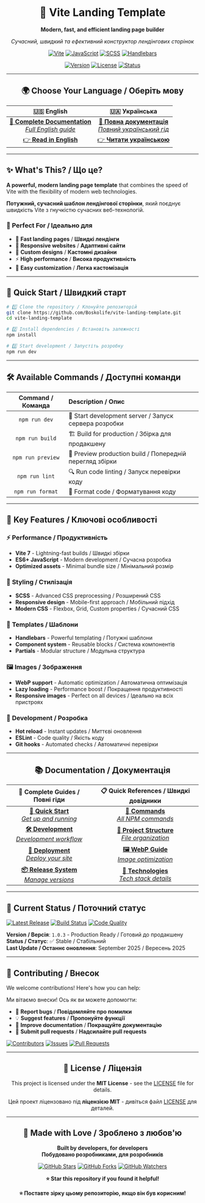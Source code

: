 <div align="center">

# 🚀 Vite Landing Template

**Modern, fast, and efficient landing page builder**

_Сучасний, швидкий та ефективний конструктор лендінгових сторінок_

[![Vite](https://img.shields.io/badge/Vite-646CFF?style=for-the-badge&logo=vite&logoColor=white)](https://vitejs.dev/)
[![JavaScript](https://img.shields.io/badge/JavaScript-F7DF1E?style=for-the-badge&logo=javascript&logoColor=black)](https://developer.mozilla.org/en-US/docs/Web/JavaScript)
[![SCSS](https://img.shields.io/badge/SCSS-CC6699?style=for-the-badge&logo=sass&logoColor=white)](https://sass-lang.com/)
[![Handlebars](https://img.shields.io/badge/Handlebars-F0772B?style=for-the-badge&logo=handlebarsdotjs&logoColor=white)](https://handlebarsjs.com/)

[![Version](https://img.shields.io/badge/Version-1.0.3-blue?style=for-the-badge)](https://github.com/Boskolife/vite-landing-template/releases)
[![License](https://img.shields.io/badge/License-MIT-green?style=for-the-badge)](LICENSE)
[![Status](https://img.shields.io/badge/Status-Production%20Ready-brightgreen?style=for-the-badge)](https://github.com/Boskolife/vite-landing-template)

</div>

---

<div align="center">

## 🌍 Choose Your Language / Оберіть мову

|                             🇺🇸 **English**                             |                           🇺🇦 **Українська**                            |
| :--------------------------------------------------------------------: | :--------------------------------------------------------------------: |
| [📖 **Complete Documentation**<br/>_Full English guide_](README_EN.md) | [📖 **Повна документація**<br/>_Повний український гід_](README_UA.md) |
|                 [👉 **Read in English**](README_EN.md)                 |               [👉 **Читати українською**](README_UA.md)                |

</div>

---

## ✨ What's This? / Що це?

**A powerful, modern landing page template** that combines the speed of Vite with the flexibility of modern web technologies.

**Потужний, сучасний шаблон лендінгової сторінки**, який поєднує швидкість Vite з гнучкістю сучасних веб-технологій.


### 🎯 Perfect For / Ідеально для

- 🚀 **Fast landing pages** / **Швидкі лендінги**
- 📱 **Responsive websites** / **Адаптивні сайти**
- 🎨 **Custom designs** / **Кастомні дизайни**
- ⚡ **High performance** / **Висока продуктивність**
- 🔧 **Easy customization** / **Легка кастомізація**

---

## 🚀 Quick Start / Швидкий старт

```bash
# 1️⃣ Clone the repository / Клонуйте репозиторій
git clone https://github.com/Boskolife/vite-landing-template.git
cd vite-landing-template

# 2️⃣ Install dependencies / Встановіть залежності
npm install

# 3️⃣ Start development / Запустіть розробку
npm run dev
```

---

## 🛠️ Available Commands / Доступні команди

| Command / Команда | Description / Опис                                       |
| :---------------: | :------------------------------------------------------- |
|   `npm run dev`   | 🚀 Start development server / Запуск сервера розробки    |
|  `npm run build`  | 🏗️ Build for production / Збірка для продакшену          |
| `npm run preview` | 👀 Preview production build / Попередній перегляд збірки |
|  `npm run lint`   | 🔍 Run code linting / Запуск перевірки коду              |
| `npm run format`  | 💅 Format code / Форматування коду                       |

---

## 🎨 Key Features / Ключові особливості

### ⚡ **Performance** / **Продуктивність**

- **Vite 7** - Lightning-fast builds / Швидкі збірки
- **ES6+ JavaScript** - Modern development / Сучасна розробка
- **Optimized assets** - Minimal bundle size / Мінімальний розмір

### 🎨 **Styling** / **Стилізація**

- **SCSS** - Advanced CSS preprocessing / Розширений CSS
- **Responsive design** - Mobile-first approach / Мобільний підхід
- **Modern CSS** - Flexbox, Grid, Custom properties / Сучасний CSS

### 📄 **Templates** / **Шаблони**

- **Handlebars** - Powerful templating / Потужні шаблони
- **Component system** - Reusable blocks / Система компонентів
- **Partials** - Modular structure / Модульна структура

### 🖼️ **Images** / **Зображення**

- **WebP support** - Automatic optimization / Автоматична оптимізація
- **Lazy loading** - Performance boost / Покращення продуктивності
- **Responsive images** - Perfect on all devices / Ідеально на всіх пристроях

### 🔧 **Development** / **Розробка**

- **Hot reload** - Instant updates / Миттєві оновлення
- **ESLint** - Code quality / Якість коду
- **Git hooks** - Automated checks / Автоматичні перевірки

---


<div align="center">

## 📚 Documentation / Документація

|                   📖 **Complete Guides** / **Повні гіди**                    |                    📋 **Quick References** / **Швидкі довідники**                     |
| :--------------------------------------------------------------------------: | :-----------------------------------------------------------------------------------: |
|  [**🚀 Quick Start**<br/>_Get up and running_](docs/guides/QUICK_START.md)   |              [**📝 Commands**<br/>_All NPM commands_](docs/COMMANDS.md)               |
| [**🛠️ Development**<br/>_Development workflow_](docs/guides/DEVELOPMENT.md)  | [**📁 Project Structure**<br/>_File organization_](docs/PROJECT_STRUCTURE_CENTRAL.md) |
|    [**🚀 Deployment**<br/>_Deploy your site_](docs/guides/DEPLOYMENT.md)     |           [**🖼️ WebP Guide**<br/>_Image optimization_](docs/WEBP_GUIDE.md)            |
| [**📦 Release System**<br/>_Manage versions_](docs/guides/RELEASE_SYSTEM.md) |          [**🔧 Technologies**<br/>_Tech stack details_](docs/technologies/)           |

</div>

---

## 🎯 Current Status / Поточний статус

[![Latest Release](https://img.shields.io/badge/Latest%20Release-v1.0.3-blue?style=for-the-badge)](https://github.com/Boskolife/vite-landing-template/releases/tag/v1.0.3)
[![Build Status](https://img.shields.io/badge/Build-Passing-brightgreen?style=for-the-badge)](#)
[![Code Quality](https://img.shields.io/badge/Code%20Quality-A%20Grade-brightgreen?style=for-the-badge)](#)

**Version / Версія**: `1.0.3` - Production Ready / Готовий до продакшену  
**Status / Статус**: ✅ Stable / Стабільний  
**Last Update / Останнє оновлення**: September 2025 / Вересень 2025

---

## 🤝 Contributing / Внесок

We welcome contributions! Here's how you can help:

Ми вітаємо внески! Ось як ви можете допомогти:

- 🐛 **Report bugs** / **Повідомляйте про помилки**
- 💡 **Suggest features** / **Пропонуйте функції**
- 📝 **Improve documentation** / **Покращуйте документацію**
- 🔧 **Submit pull requests** / **Надсилайте pull requests**

[![Contributors](https://img.shields.io/github/contributors/Boskolife/vite-landing-template?style=for-the-badge)](https://github.com/Boskolife/vite-landing-template/graphs/contributors)
[![Issues](https://img.shields.io/github/issues/Boskolife/vite-landing-template?style=for-the-badge)](https://github.com/Boskolife/vite-landing-template/issues)
[![Pull Requests](https://img.shields.io/github/issues-pr/Boskolife/vite-landing-template?style=for-the-badge)](https://github.com/Boskolife/vite-landing-template/pulls)

---


<div align="center">

## 📄 License / Ліцензія

This project is licensed under the **MIT License** - see the [LICENSE](LICENSE) file for details.

Цей проект ліцензовано під **ліцензією MIT** - дивіться файл [LICENSE](LICENSE) для деталей.

</div>

---

<div align="center">

## 💝 Made with Love / Зроблено з любов'ю

**Built by developers, for developers**  
**Побудовано розробниками, для розробників**

[![GitHub Stars](https://img.shields.io/github/stars/Boskolife/vite-landing-template?style=social)](https://github.com/Boskolife/vite-landing-template)
[![GitHub Forks](https://img.shields.io/github/forks/Boskolife/vite-landing-template?style=social)](https://github.com/Boskolife/vite-landing-template/fork)
[![GitHub Watchers](https://img.shields.io/github/watchers/Boskolife/vite-landing-template?style=social)](https://github.com/Boskolife/vite-landing-template)

**⭐ Star this repository if you found it helpful!**

**⭐ Поставте зірку цьому репозиторію, якщо він був корисним!**

</div>
